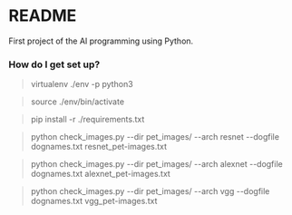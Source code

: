 # README #

First project of the AI programming using Python. 


### How do I get set up? ###

> virtualenv ./env -p python3

> source ./env/bin/activate

> pip install -r ./requirements.txt

> python check_images.py --dir pet_images/ --arch resnet  --dogfile dognames.txt resnet_pet-images.txt

> python check_images.py --dir pet_images/ --arch alexnet  --dogfile dognames.txt alexnet_pet-images.txt

> python check_images.py --dir pet_images/ --arch vgg  --dogfile dognames.txt vgg_pet-images.txt
